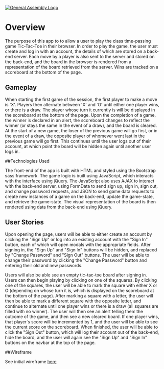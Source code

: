 [![General Assembly Logo](https://camo.githubusercontent.com/1a91b05b8f4d44b5bbfb83abac2b0996d8e26c92/687474703a2f2f692e696d6775722e636f6d2f6b6538555354712e706e67)](https://generalassemb.ly/education/web-development-immersive)

# Overview

The purpose of this app to to allow a user to play the class time-passing game
Tic-Tac-Toe in their browser. In order to play the game, the user must create
and log in with an account, the details of which are stored on a back-end
server. Each move by a player is also sent to the server and stored on the
back-end, and the board in the browser is rendered from a representation of the
board retrieved from the server. Wins are tracked on a scoreboard at the bottom
of the page.

## Gameplay

When starting the first game of the session, the first player to make a move
is 'X'. Players then alternate between 'X' and 'O' until either one player wins,
or there is a draw. The player whose turn it currently is will be displayed in
the scoreboard at the bottom of the page. Upon the completion of a game, the
winner is declared in an alert, the scoreboard changes to reflect the winner
(or stays the same in the event of a draw), and the board is cleared. At the
start of a new game, the loser of the previous game will go first, or in the
event of a draw, the opposite player of whomever went last in the previous game
will go first. This continues until the user logs out of their account, at which
point the board will be hidden again until another user logs in.

##Technologies Used

The front-end of the app is built with HTML and styled using the Bootstrap sass
framework. The game logic is built using JavaScript, which interacts with the
interface using jQuery. The JavaScript also uses AJAX to interact with the
back-end server, using FormData to send sign up, sign in, sign out, and
change password requests, and JSON to send game data requests to create new
instances of a game on the back-end, update the game-state, and retrieve
the game-state. The visual representation of the board is then rendered
using data from the back-end using jQuery.

## User Stories

Upon opening the page, users will be able to either create an account by
clicking the "Sign Up" or log into an existing account with the "Sign In"
button, each of which will open modals with the appropriate fields. After
signing in, the "Sign Up" and "Sign In" buttons will be hidden, and replaced
by "Change Password" and "Sign Out" buttons. The user will be able to change
their password by clicking the "Change Password" button and entering their old
and new passwords.

Users will also be able see an empty tic-tac-toe board after signing in.
Users can then begin playing by clicking on one of the squares. By clicking one
of the squares, the user will be able to mark the square with either X or O
(depending on whose turn it is, which is displayed on the scoreboard at the
bottom of the page). After marking a square with a letter, the user will then
be able to mark a different square with the opposite letter, and continue to
alternate until one player wins or there is a draw (all squares are filled with
no winner). The user will then see an alert telling them the outcome of the
game, and then see a new cleared board. If one player wins, that player's score
will be incremented by 1, and the user will be able to see the current score on
the scoreboard. When finished, the user will be able to click the "Sign Out"
button, which will log their account out of the back-end, hide the board, and
the user will again see the "Sign Up" and "Sign In" buttons on the navbar at
the top of the page.

##Wireframe

See initial wireframe [here](https://drive.google.com/file/d/0B7bwsjwFCuRgLTBNSm5MWExpd1hrbDlBdmpLUWtDQ1IwWVNr/view?usp=sharing)
